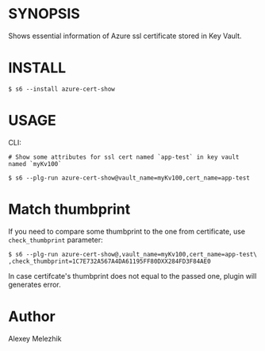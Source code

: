 # SYNOPSIS

Shows essential information of Azure ssl certificate stored in Key Vault.

# INSTALL

    $ s6 --install azure-cert-show

# USAGE

CLI:

    # Show some attributes for ssl cert named `app-test` in key vault named `myKv100`

    $ s6 --plg-run azure-cert-show@vault_name=myKv100,cert_name=app-test

# Match thumbprint

If you need to compare some thumbprint to the one from certificate, use `check_thumbprint` parameter:

    $ s6 --plg-run azure-cert-show@,vault_name=myKv100,cert_name=app-test\
    ,check_thumbprint=1C7E732A567A4DA61195FF80DXX284FD3F84AE0

In case certifcate's thumbprint does not equal to the passed one, plugin will generates error.

# Author

Alexey Melezhik

